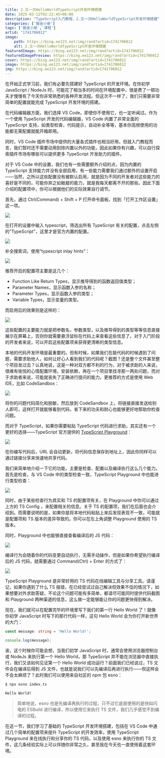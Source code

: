```yaml
---
title: 2.又一次HelloWorldTypeScript开发环境搭建
date: 2025-03-12T02:22:45+08:00
description: "TypeScript入门教程，2.又一次HelloWorldTypeScript开发环境搭建"
categories: ['掘金小册']
tags: ['掘金小册','课程']
artid: "1741706012"
image:
    path: https://bing.ee123.net/img/rand?artid=1741706012
    alt: 2.又一次HelloWorldTypeScript开发环境搭建
featuredImage: https://bing.ee123.net/img/rand?artid=1741706012
featuredImagePreview: https://bing.ee123.net/img/rand?artid=1741706012
cover: https://bing.ee123.net/img/rand?artid=1741706012
image: https://bing.ee123.net/img/rand?artid=1741706012
img: https://bing.ee123.net/img/rand?artid=1741706012
---
```


在开始正式学习前，我们有必要先搭建好 TypeScript 的开发环境。在你初学 JavaScript / NodeJs 时，可能花了相当多的时间在环境配置中，很是费了一顿功夫才慢慢有了今天你非常熟悉的各种开发流程。但这次不一样了，我们只需要非常简单的配置就能完成 TypeScript 开发环境的搭建。

在代码编辑器方面，我们选择 VS Code，即使你不使用它，也一定听闻过。作为一个使用 TypeScript 开发的代码编辑器，VS Code 内置了非常全面的 TypeScript 支持，如类型检查，代码提示，自动补全等等，基本你高频使用的功能都无需配置就能开箱即用。

同时，VS Code 插件市场中提供的大量各式插件也相当好用，但就入门教程而言，我们暂时还不需要动用到除内置以外的功能，因此如果你有兴趣，可以自行探索插件市场有哪些可以提供更多 TypeScript 开发助力的插件。

对于 VS Code 中的设置，我们也有一些需要额外介绍的点，因为内置的 TypeScript 支持能力并没有全部启用，有一些能力需要我们通过额外的设置开启——当然，之所以这些配置没有被默认启用，就是因为不同的开发者对这些能力的喜好是不同的，可能你弃之如敝屣的能力，就是我每天都离不开的那些。因此下面介绍的配置项中，你可以根据他们的实际效果自行调节。

首先，通过 Ctrl(Command) + Shift + P 打开命令面板，找到「打开工作区设置」这一项。

![](https://p3-juejin.byteimg.com/tos-cn-i-k3u1fbpfcp/eb46c5857d8b4298bd04118eb179fb96~tplv-k3u1fbpfcp-jj-mark:0:0:0:0:q75.image#?w=1198&h=158&s=85898&e=png&b=252a31)

在打开的设置中输入 typescript，筛选出所有 TypeScript 有关的配置，点击左侧的"TypeScript"，这里才是官方内置的配置。

![](https://p3-juejin.byteimg.com/tos-cn-i-k3u1fbpfcp/95fac6984fa8423e8e6cce346a8fa97a~tplv-k3u1fbpfcp-jj-mark:0:0:0:0:q75.image#?w=1198&h=796&s=397523&e=png&b=23272e)

补全搜索词，使用“typescript inlay hints”：

![](https://p3-juejin.byteimg.com/tos-cn-i-k3u1fbpfcp/167989038a4c49de8ff968c1171be026~tplv-k3u1fbpfcp-jj-mark:0:0:0:0:q75.image#?w=1398&h=1404&s=199750&e=png&b=24272d)

推荐开启的配置项主要是这几个：

-   Function Like Return Types，显示推导得到的函数返回值类型；
-   Parameter Names，显示函数入参的名称；
-   Parameter Types，显示函数入参的类型；
-   Variable Types，显示变量的类型。

  


而启用后的效果则是这样的：

![](https://p3-juejin.byteimg.com/tos-cn-i-k3u1fbpfcp/d9a4a48e1a084658a3cb71ca5f3322a2~tplv-k3u1fbpfcp-jj-mark:0:0:0:0:q75.image#?w=1214&h=470&s=168001&e=png&b=242830)

这些配置的主要能力就是把参数名，参数类型，以及推导得到的类型等等信息直接展示在屏幕上，否则你就需要悬浮鼠标在代码上来查看这些信息了。对于入门阶段的开发者来说，可以开启这些配置项来获得更清晰的类型信息。

  


本地的代码开发环境是最重要的。但有时候，如果我们在敲代码的时候遇到了问题，需要求助他人，如何让好心人看到我们的代码呢？截图？还是整个文件甚至整个项目发过去？认真地说，这是一种对双方都不利的行为，对于被求助的人来说，很难有愉悦的心情配置环境，安装依赖，再在一个项目里找寻那一两处问题，而对于求助者来说，可能就丧失了正确进行提问的能力。更推荐的方式是使用 Web IDE，比如 CodeSandbox：

![](https://p3-juejin.byteimg.com/tos-cn-i-k3u1fbpfcp/c4acb1235f474e3bad91d33bc3ef6292~tplv-k3u1fbpfcp-jj-mark:0:0:0:0:q75.image#?w=2850&h=1428&s=507713&e=png&b=1a1a1a)

将你的问题代码简化和脱敏，然后放到 CodeSandbox 上，将链接直接发送给别人即可，这样打开就能够看到代码，省下来的功夫和耐心也能够更好地帮助你检查问题。

而对于 TypeScript，如果你需要粘贴 TypeScript 代码进行求助，其实还有一个更好的选择——TypeScript 官方提供的 [TypeScript Playground](https://www.typescriptlang.org/play)：

![](https://p3-juejin.byteimg.com/tos-cn-i-k3u1fbpfcp/7571b08f35e944f896c053e7271bc17b~tplv-k3u1fbpfcp-jj-mark:0:0:0:0:q75.image#?w=2878&h=1368&s=179400&e=png&b=1b1d1e)

在你编写代码后，URL 会自动更新，将代码信息保存到地址上，因此你同样可以通过链接分享来快速地共享代码。

我们来简单地介绍一下它的功能，主要是检查、配置以及编译执行这么几个能力。首先是检查，与 VS Code 中的类型检查一致，TypeScript Playground 中也能进行类型检查：

![](https://p3-juejin.byteimg.com/tos-cn-i-k3u1fbpfcp/cfe4995306a642d9bf26bb4eaf67c8b2~tplv-k3u1fbpfcp-jj-mark:0:0:0:0:q75.image#?w=1700&h=644&s=100463&e=png&b=1a1b1c)

同时，由于某些检查行为其实和 TS 的配置项有关，在 Playground 中你可以通过上方的 TS Config ，来配置相关的信息。关于 TS 的配置项，我们在后面也会介绍到。而需要说明的是，如果你是将本地代码粘贴上来后发现表现不一致，可能就是配置项和 TS 版本的差异导致的。你可以在左上角调整 Playground 使用的 TS 版本。

同时，Playground 中也能够直接查看编译后的 JS 代码：

![](https://p3-juejin.byteimg.com/tos-cn-i-k3u1fbpfcp/8f26586e83b0461798c16be579bb6c20~tplv-k3u1fbpfcp-jj-mark:0:0:0:0:q75.image#?w=2714&h=576&s=102748&e=png&b=1e2021)

编译行为会随着你的代码变更自动执行，无需手动操作，但是如果你希望执行编译后的 JS 代码，就需要通过 Command(Ctrl) + Enter 的方式了：

![](https://p3-juejin.byteimg.com/tos-cn-i-k3u1fbpfcp/82204b9dadd04b59b534b02025b9083a~tplv-k3u1fbpfcp-jj-mark:0:0:0:0:q75.image#?w=2666&h=728&s=101337&e=png&b=202123)

  


TypeScript Playground 是非常好用的 TS 代码在线编辑工具与分享工具。请谨记，如果你遇到了什么 TS 报错，在已经尝试过自己解决但效果不佳的情况下，如果想要对外求助答疑，不论这个问题可能有多简单，都请尽可能同时提供代码截图和 Playground 两种渠道的信息，这么做一定能够能让你的问题更快得到解决。

  


现在，我们就可以在配置完毕的环境里写下我们的第一行 Hello World 了！就像你初学 JavaScript 时写下的那行代码一样，这句 Hello World 会为你打开新世界的大门：

```typescript
const message: string = 'Hello World!';

console.log(message);
```

诶，这个时候你可能会想，当我们初学 JavaScript 时，通常会使用浏览器控制台或 NodeJs 来执行第一个 Hello World，那 TypeScript 并不能在浏览器中直接执行，我们又该如何见证第一个 Hello World 成功运行？前面我们已经说过，TS 文件会在编译后得到 JS 文件，也就是说我们可以先编译后再进行执行——但这样会不会太麻烦了？此时我们可以使用来自社区的 npm 包 esno：

```bash
$ npx esno index.ts

Hello World!
```

> 简单地说，esno 也是先编译再执行的过程，只不过它底层使用的是快如闪电的 ESBuild 进行编译，所以使用它来执行 TS 文件，我们几乎感觉不到编译的过程。

在这一节，我们学习了基础的 TypeScript 开发环境搭建，包括在 VS Code 中通过几个简单的配置项来提升 TypeScript 的开发效率，使用 TypeScript Playground 来在线执行和分享你的 TS 代码，以及使用 esno 来执行你的 TS 文件，这几条经验实际上可以伴随你非常之久，甚至我在今天也一直使用着这套环境。